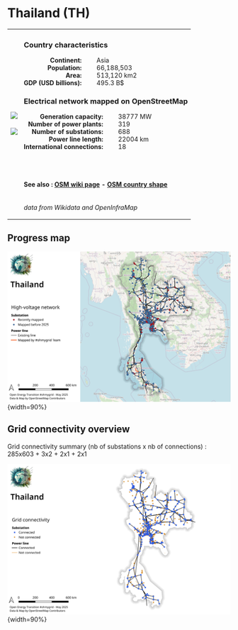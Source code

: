 # Thailand (TH)

<table width="90%">
<tr>
<td>
<img src="http://commons.wikimedia.org/wiki/Special:FilePath/Flag%20of%20Thailand.svg" width="250">
<br><br>
<img src="http://commons.wikimedia.org/wiki/Special:FilePath/Thailand%20%28orthographic%20projection%29.svg" width="250"></td>
<td>
<h3>Country characteristics</h3>
<div style="display: inline-block;text-align:right;margin-right:30px;font-weight: bold;">
Continent:<br>Population:<br>Area:<br>GDP (USD billions):
</div>
<div style="display: inline-block;">
Asia<br>66,188,503<br>513,120 km2<br>495.3 B$
</div>
<h3>Electrical network mapped on OpenStreetMap</h3>
<div style="display: inline-block;text-align:right;margin-right:30px;font-weight: bold;">Generation capacity:<br>
Number of power plants:<br>
Number of substations:<br>
Power line length:<br>
International connections:<br>
</div>
<div style="display: inline-block;">38777 MW<br>
319<br>
688<br>
22004 km<br>
18<br>
</div>

<br><br><h4>See also :
<a href="https://wiki.openstreetmap.org/wiki/Power_networks/Thailand" target="_blank">OSM wiki page</a> -
<a href="https://openstreetmap.org/relation/2067731" target="_blank">OSM country shape</a>
</h4>

<br><i>data from Wikidata and OpenInfraMap</i>
</td>
</tr>
</table>


## Progress map

![Map](../images/maps_countries/TH/high-voltage-network.png){width=90%}



## Grid connectivity overview

Grid connectivity summary (nb of substations x nb of connections) :<br>285x603 + 3x2 + 2x1 + 2x1

![Map](../images/maps_countries/TH/grid-connectivity.png){width=90%}


